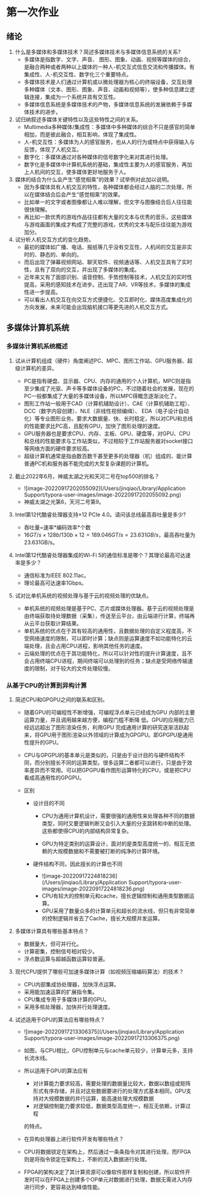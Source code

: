 # 第一次作业

## 绪论

1. 什么是多媒体和多媒体技术？简述多媒体技术与多媒体信息系统的关系?
   - 多媒体是指数字、文字、声音、 图形、图象、动画、视频等媒体的综合，是融合两种或者两种以上媒体的一种人-机交互式信息交流和传播媒体。有集成性、人-机交互性、数字化三个重要特点。
   - 多媒体技术是人们通过计算机或以微处理器为核心的终端设备，交互处理多种媒体（文本、图形、图象、声音、动画和视频等），使多种信息建立逻辑连接，集成为一个系统并具有交互性。
   - 多媒体信息系统是多媒体技术的产物，多媒体信息系统的发展依赖于多媒体技术的进步。
2. 试归纳叙述多媒体关键特性以及这些特性之间的关系。
   - Multimedia多种媒体/集成性：多媒体中多种媒体的综合不只是感官的简单相加，而是彼此融合，相互影响，体现了集成性。
   - 人-机交互性：多媒体为人的感官服务，也从人的行为或特点中获得输入与反馈，体现了人机交互。
   - 数字化：多媒体通过对各种媒体的信号数字化来对其进行处理。
   - 数字化是多媒体中计算机系统的基础，集成性主要为人的感官服务，再加上人机间的交互，使多媒体更好地服务于人。
3. 媒体的结合为什么会产生“感觉相乘”的效果？试举例对此加以说明。
   - 因为多媒体具有人机交互的特性，各种媒体都会经过人脑的二次处理，所以在媒体结合后会产生“感觉相乘”的效果。
   - 比如单一的文字或者图像都让人难以理解，但文字与图像结合后人往往能很快理解。
   - 再比如一款优秀的游戏作品往往都有大量的文本与优秀的音乐，这些媒体与游戏画面的集成才构成了完整的游戏，优秀的文本与配乐往往能为游戏加分。
4. 试分析人机交互方式的变化趋势。
   - 最初的媒体如广播、电话、报纸等几乎没有交互性，人机间的交互是非实时的、静态的、单向的。
   - 而后出现了弹幕视频网站、聊天软件、视频通话等、人机交互具有了实时性，且有了双向的交互，并出现了多媒体的集成。
   - 近年来又有了面部识别、语音控制、手势控制等技术，人机交互的实时性提高，采用的感知技术在进步。还出现了AR、VR等技术，多媒体的集成性进一步提高。
   - 可以看出人机交互在向交互方式便捷化、交互即时化、媒体高度集成化的方向发展，未来可能会出现脑机接口等更先进的人机交互方式。

## 多媒体计算机系统

### 多媒体计算机系统概述

1. 试从计算机组成（硬件）角度阐述PC、MPC、图形工作站、GPU服务器、超级计算机的差异。

   - PC是指有硬盘、显示器、CPU、内存的通用的个人计算机，MPC则是指至少集成了光驱、声卡等多媒体设备的PC，不过随着社会的发展，现在的PC一般都集成了大量的多媒体设备，所以MPC得概念逐渐淡化了。
   - 图形工作站一般用于CAD（计算机辅助设计）、CAE（计算机辅助工程）、 DCC（数字内容创建）、NLE（非线性视频编缉）、 EDA（电子设计自动化）等专业图形业务。要求大数据量、快、长时稳定，所以对CPU和总线的性能要求比PC高，且配有GPU，加快了图形处理的速度。
   - GPU服务器也是要求CPU、内存、主板、GPU、硬盘等，对GPU、CPU和总线的性能要求与工作站类似，不过相较于工作站服务器对socket接口等网络方面的硬件要求较高。
   - 超级计算机通常是指由数百数千甚至更多的处理器（机）组成的、能计算普通PC机和服务器不能完成的大型复杂课题的计算机。
2. 截止2022年6月，神威太湖之光和天河二号在top500的排名？

   - ![image-20220917202055092](/Users/jinqiao/Library/Application Support/typora-user-images/image-20220917202055092.png)
   - 神威太湖之光第6，天河二号第9。
3. Intel第12代酷睿处理器支持×12 PCIe 4.0。请问该总线最高吞吐量是多少?

   - 吞吐量=速率\*编码效率\*个数
   - $16GT/s \times 128b/130b \times 12=189.046GT/s=23.631GB/s$，最高吞吐量为23.631GB/s。
4. Intel第12代酷睿处理器集成的Wi-Fi 5的通信标准是哪个？其理论最高可达速率是多少？
   - 通信标准为IEEE 802.11ac。
   - 理论最高可达速率1Gbps。
5. 试对比单机系统的视频处理与基于云的视频处理的优缺点。

   - 单机系统的视频处理是基于PC、芯片或媒体处理器。基于云的视频处理是由终端获取待处理数据（采集），传送至云平台，由云端进行计算，终端再从云平台获取计算结果。
   - 单机系统的优点在于其有较高的通用性，且数据处理的自定义程度高，不受网络速度的限制，可以即时计算；缺点则是运算速度不如功能特化的云端处理，且会占用CPU进程，影响其他任务的速度。
   - 云端处理的优点在于其功能特化，所以可以针对性的提升计算速度，且不会占用终端CPU进程，期间终端可以处理别的任务；缺点是受网络传输速度的限制，对于较大的文件处理较慢。

### 从基于CPU的计算到异构计算

1. 简述CPU和GPGPU之间的联系和区别。

   - 随着GPU的可编程性不断增强，可编程浮点单元已经成为GPU 内部的主要运算力量，并且调用越来越方便，编程门槛不断降 低。GPU的应用能力已经远远超出了图形渲染任务，利用GPU 完成通用计算的研究逐渐活跃起来，将GPU用于图形渲染以外领域的计算成为GPGPU。即GPGPU是通用性提升的GPU。

   - CPU与GPGPU的基本单元是类似的，只是由于设计目的与硬件结构不同，而分别擅长不同的运算类型。很多运算二者都可以进行，只是由于效率差异而不常用。可以把GPGPU看作图形运算特化的CPU，或是把CPU看成高通用性的GPGPU。

   - 区别

     - 设计目的不同

       - CPU为通用计算机设计，需要很强的通用性来处理各种不同的数据类型，同时又要逻辑判断又会引入大量的分支跳转和中断的处理。这些都使得CPU的内部结构异常复杂。

       - GPU为特定类别的运算设计，面对的是类型高度统一的、相互无依赖的大规模数据和不需要被打断的纯净的计算环境。

     - 硬件结构不同，因此擅长的计算也不同
       - ![image-20220917224818236](/Users/jinqiao/Library/Application Support/typora-user-images/image-20220917224818236.png)
       - CPU有较大的控制单元和cache，擅长逻辑控制和通用类型数据运算。
       - GPU采用了数量众多的计算单元和超长的流水线，但只有非常简单的控制逻辑并省去了Cache，擅长大规模并发运算。

2. 多媒体计算具有哪些基本特点？

   - 数据量大，但可并行化。
   - 计算密集，控制信号相对较少。
   - 浮点数运算与超越函数运算较普遍。

3. 现代CPU提供了哪些可加速多媒体计算（如视频压缩编码算法）的技术？

   - CPU内部集成协处理器，加快浮点运算。
   - 采用能加速运算的扩展指令集。
   - CPU集成专用于多媒体计算的GPU。
   - 采用多核处理器，加快并行处理速度。

4. 试述适用于GPU的算法应有哪些特点？

   - ![image-20220917213306375](/Users/jinqiao/Library/Application Support/typora-user-images/image-20220917213306375.png)

   - 如图，与CPU相比，GPU控制单元与cache单元较少，计算单元多，支持长流水线。

   - 所以适用于GPU的算法应有

     - 对计算能力要求较高，需要处理的数据量比较大，数据以数组或矩阵形式有序存储，并且对这些数据要进行的处理方式基本相同，GPU支持对大规模数据的并行运算，能高速处理大规模数据
     - 对逻辑控制能力要求较低，数据类型高度统一，相互无依赖，计算过程

     的特点。

   - 在异构处理器上进行软件开发有哪些特点？

   - CPU将数据锁定在架构上，然后通过一条条指令对其进行处理，而FPGA则是将指令锁定在架构上，不断的流入数据进行处理。

   - FPGA的架构决定了其计算资源可以像软件那样复制和创建，所以软件开发时可以在FPGA上创建多个OP单元对数据进行处理，数据无需进入内存进行同步，更容易达到峰值性能。